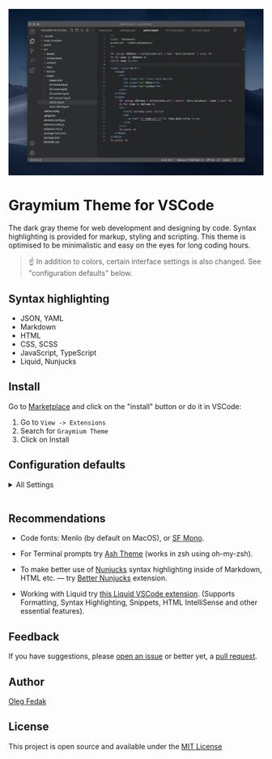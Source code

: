 ![](./assets/graymium-cover.png)
<!-- <p align="center">
 <img width="100px" height="100px" src="./assets/graymium-icon.png" align="center" alt="" />
</p> -->

# Graymium Theme for VSCode

The dark gray theme for web development and designing by code. Syntax highlighting is provided for markup, styling and scripting. This theme is optimised to be minimalistic and easy on the eyes for long coding hours.

> ☝ In addition to colors, certain interface settings is also changed. See "configuration defaults" below.

## Syntax highlighting

- JSON, YAML
- Markdown
- HTML
- CSS, SCSS
- JavaScript, TypeScript
- Liquid, Nunjucks

## Install

Go to [Marketplace](https://marketplace.visualstudio.com/items?itemName=olegfedak.graymium-vscode) and click on the "install" button or do it in VSCode:
1. Go to `View -> Extensions`
2. Search for `Graymium Theme`
3. Click on Install

## Configuration defaults

<details>
  <summary>All Settings</summary>

```json
{
   "workbench.colorTheme": "Graymium Theme",
   "workbench.editor.tabSizing": "fit",
   "workbench.iconTheme": null,
   "workbench.tree.indent": 14,
   "workbench.tree.renderIndentGuides": "none",
   "workbench.editor.decorations.colors": false,
   "explorer.compactFolders": false,
   "explorer.decorations.colors": false,
   "editor.autoIndent": "brackets",
   "editor.bracketPairColorization.enabled": false,
   "editor.linkedEditing": true,
   "editor.formatOnPaste": true,
   "editor.formatOnSave": true,
   "editor.formatOnType": false,
   "editor.fontFamily": "Menlo, SF Mono",
   "editor.fontSize": 12,
   "editor.lineHeight": 1.5,
   "editor.fontWeight": "500",
   "editor.cursorBlinking": "phase",
   "editor.cursorStyle": "line",
   "editor.guides.indentation": false,
   "editor.minimap.size": "fit",
   "editor.minimap.enabled": false,
   "terminal.integrated.lineHeight": 1.2,
   "terminal.integrated.shellIntegration.decorationsEnabled": "never",
   "files.trimTrailingWhitespace": true,
   "files.trimFinalNewlines": true,
   "files.associations": {
      "*.njk": "nunjucks",
      "*.liquid": "liquid"
   },
   "window.commandCenter": false,
   "workbench.layoutControl.enabled": false,
   "breadcrumbs.enabled": false,
   "scm.repositories.visible": 0,
   "scm.showActionButton": false,
   "scm.alwaysShowActions": false,
   "scm.diffDecorationsGutterVisibility": "hover",
   "explorer.confirmDragAndDrop": false,
   "explorer.incrementalNaming": "smart",
   "explorer.confirmDelete": false,
   "html.format.enable": true,
   "html.format.extraLiners": "body",
   "html.format.maxPreserveNewLines": 1,
   "[liquid]": {
      "editor.defaultFormatter": "vscode.html-language-features"
   },
   "css.format.spaceAroundSelectorSeparator": true,
   "scss.format.spaceAroundSelectorSeparator": true,
   "less.format.spaceAroundSelectorSeparator": true
}
```

</details>
<br>

## Recommendations

* Code fonts: Menlo (by default on MacOS), or [SF Mono](https://github.com/supercomputra/SF-Mono-Font).

* For Terminal prompts try [Ash Theme](https://github.com/olegfedak/ash) (works in zsh using oh-my-zsh).

* To make better use of [Nunjucks](https://mozilla.github.io/nunjucks/) syntax highlighting inside of Markdown, HTML etc. — try [Better Nunjucks](https://marketplace.visualstudio.com/items?itemName=ginfuru.better-nunjucks) extension.

* Working with Liquid try [this Liquid VSCode extension](https://marketplace.visualstudio.com/items?itemName=sissel.shopify-liquid). (Supports Formatting, Syntax Highlighting, Snippets, HTML IntelliSense and other essential features).

## Feedback

If you have suggestions, please [open an issue](https://github.com/olegfedak/graymium/issues) or better yet, a [pull request](https://github.com/olegfedak/graymium/pulls).

## Author

[Oleg Fedak](https://github.com/olegfedak)

## License

This project is open source and available under the [MIT License](../LICENSE)
